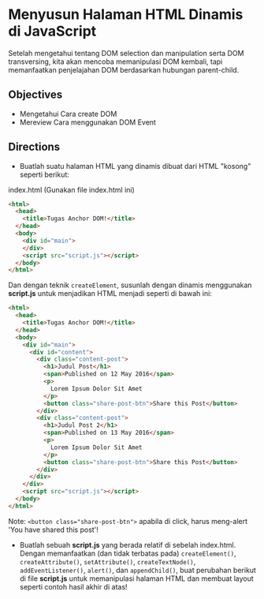 # Menyusun Halaman HTML Dinamis di JavaScript

Setelah mengetahui tentang DOM selection dan manipulation serta DOM transversing, kita akan mencoba memanipulasi DOM kembali, tapi memanfaatkan penjelajahan DOM berdasarkan hubungan parent-child.

## Objectives

- Mengetahui Cara create DOM
- Mereview Cara menggunakan DOM Event

## Directions

- Buatlah suatu halaman HTML yang dinamis dibuat dari HTML "kosong" seperti berikut:

index.html (Gunakan file index.html ini)

```html
<html>
  <head>
    <title>Tugas Anchor DOM!</title>
  </head>
  <body>
    <div id="main">
    </div>
    <script src="script.js"></script>
  </body>
</html>
```

Dan dengan teknik `createElement`, susunlah dengan dinamis menggunakan **script.js** untuk menjadikan HTML menjadi seperti di bawah ini:

```html
<html>
  <head>
    <title>Tugas Anchor DOM!</title>
  </head>
  <body>
    <div id="main">
      <div id="content">
        <div class="content-post">
          <h1>Judul Post</h1>
          <span>Published on 12 May 2016</span>
          <p>
            Lorem Ipsum Dolor Sit Amet
          </p>
          <button class="share-post-btn">Share this Post</button>
        </div>
        <div class="content-post">
          <h1>Judul Post 2</h1>
          <span>Published on 13 May 2016</span>
          <p>
            Lorem Ipsum Dolor Sit Amet
          </p>
          <button class="share-post-btn">Share this Post</button>
        </div>
      </div>
    </div>
    <script src="script.js"></script>
  </body>
</html>
```

Note: `<button class="share-post-btn">` apabila di click, harus meng-alert 'You have shared this post'!

- Buatlah sebuah **script.js** yang berada relatif di sebelah index.html. Dengan memanfaatkan (dan tidak terbatas pada) `createElement()`, `createAttribute()`, `setAttribute()`, `createTextNode()`, `addEventListener()`, `alert()`, dan `appendChild()`, buat perubahan berikut di file **script.js** untuk memanipulasi halaman HTML dan membuat layout seperti contoh hasil akhir di atas!
